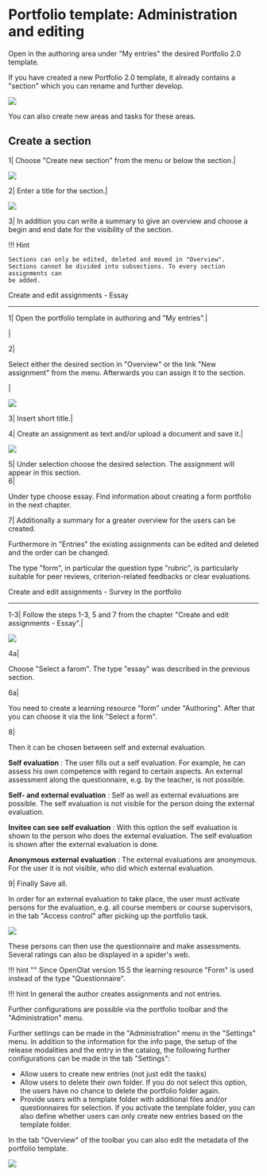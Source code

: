 #  Portfolio template: Administration and editing

Open in the authoring area under "My entries" the desired Portfolio 2.0
template.

If you have created a new Portfolio 2.0 template, it already contains a
"section" which you can rename and further develop.

![](assets/13_portfolio_task.png)

You can also create new areas and tasks for these areas.

Create a section  
---  
1| Choose "Create new section" from the menu or below the section.|

![](assets/13_portfolio_create_section.png)  
  
2| Enter a title for the section.|

![](assets/portfolio_new_section.jpg)  
  
  
  
3| In addition you can write a summary to give an overview and choose a begin
and end date for the visibility of the section.  
  
!!! Hint

	Sections can only be edited, deleted and moved in "Overview".  
	Sections cannot be divided into subsections. To every section assignments can
	be added.  
	

Create and edit assignments - Essay  
  
---  
1| Open the portfolio template in authoring and "My entries".|

  

|

  

  
  
  
2|

Select either the desired section in "Overview" or the link "New assignment"
from the menu. Afterwards you can assign it to the section.

|

![](assets/13_portfolio_new_assignment.png)  
  
3| Insert short title.|  
  
4| Create an assignment as text and/or upload a document and save it.|

![](assets/portfolio_new_assigment.jpg)

  

  
  
  
5| Under selection choose the desired selection. The assignment will appear in
this section.  
6|

Under type choose essay. Find information about creating a form portfolio in
the next chapter.  
  
7| Additionally a summary for a greater overview for the users can be created.  
  
Furthermore in "Entries" the existing assignments can be edited and deleted
and the order can be changed.

  

The type "form", in particular the question type "rubric", is particularly
suitable for peer reviews, criterion-related feedbacks or clear evaluations.

Create and edit assignments - Survey in the portfolio  
  
---  
1-3| Follow the steps 1-3, 5 and 7 from the chapter "Create and edit
assignments - Essay".|

  

![](assets/EP_survey_options_EN.png)  
  
  
4a|

Choose "Select a farom". The type "essay" was described in the previous
section.  
  
6a|

You need to create a learning resource "form" under "Authoring". After that
you can choose it via the link "Select a form".  
  
8|

Then it can be chosen between self and external evaluation.

 **Self evaluation** : The user fills out a self evaluation. For example, he
can assess his own competence with regard to certain aspects. An external
assessment along the questionnaire, e.g. by the teacher, is not possible.

 **Self- and external evaluation** : Self as well as external evaluations are
possible. The self evaluation is not visible for the person doing the external
evaluation.

 **Invitee can see self evaluation** : With this option the self evaluation is
shown to the person who does the external evaluation. The self evaluation is
shown after the external evaluation is done.

 **Anonymous external evaluation** : The external evaluations are anonymous.
For the user it is not visible, who did which external evaluation.  
  
9| Finally Save all.  
  
In order for an external evaluation to take place, the user must activate
persons for the evaluation, e.g. all course members or course supervisors, in
the tab "Access control" after picking up the portfolio task.

![](assets/Acces_EP_EN.png)

These persons can then use the questionnaire and make assessments. Several
ratings can also be displayed in a spider's web.

!!! hint "" 
	Since OpenOlat version 15.5 the learning resource "Form" is used instead of the type "Questionnaire".

!!! hint
		In general the author creates assignments and not entries.

Further configurations are possible via the portfolio toolbar and the
"Administration" menu.

Further settings can be made in the "Administration" menu in the "Settings"
menu. In addition to the information for the info page, the setup of the
release modalities and the entry in the catalog, the following further
configurations can be made in the tab "Settings":

  * Allow users to create new entries (not just edit the tasks)
  * Allow users to delete their own folder. If you do not select this option, the users have no chance to delete the portfolio folder again.
  * Provide users with a template folder with additional files and/or questionnaires for selection. If you activate the template folder, you can also define whether users can only create new entries based on the template folder.

In the tab "Overview" of the toolbar you can also edit the metadata of the
portfolio template.

![](assets/13_portfolio_edit_metadata.png)

